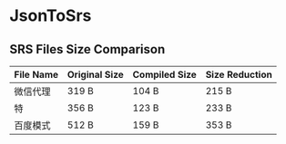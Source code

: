 # JsonToSrs
## SRS Files Size Comparison
| File Name | Original Size | Compiled Size | Size Reduction |
|-----------|---------------|---------------|----------------|
| 微信代理 | 319 B | 104 B | 215 B |
| 特 | 356 B | 123 B | 233 B |
| 百度模式 | 512 B | 159 B | 353 B |
